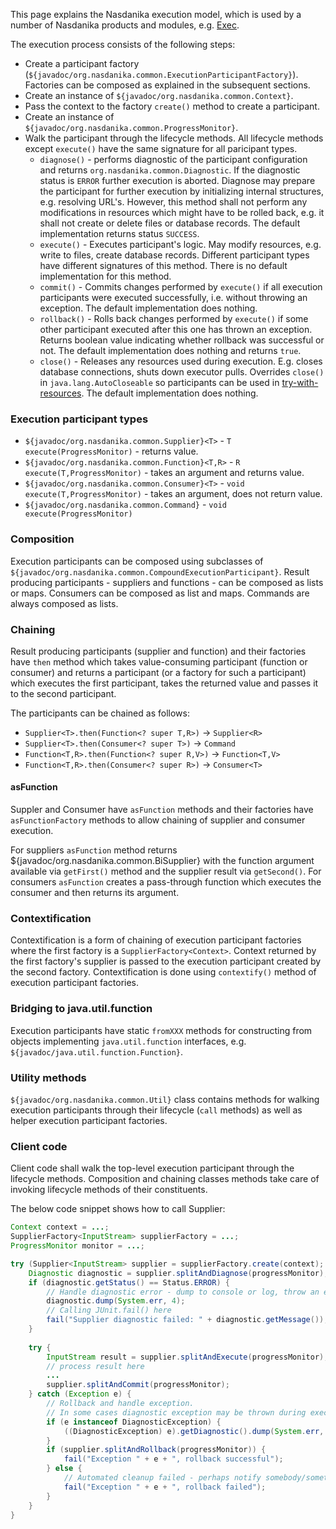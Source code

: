 This page explains the Nasdanika execution model, which is used by a number of Nasdanika products and modules, e.g. [Exec](../../../exec/index.html).

The execution process consists of the following steps:

* Create a participant factory (``${javadoc/org.nasdanika.common.ExecutionParticipantFactory}``). Factories can be composed as explained in the subsequent sections.
* Create an instance of ``${javadoc/org.nasdanika.common.Context}``.
* Pass the context to the factory ``create()`` method to create a participant.
* Create an instance of ``${javadoc/org.nasdanika.common.ProgressMonitor}``.
* Walk the participant through the lifecycle methods. All lifecycle methods except ``execute()`` have the same signature for all paricipant types. 
    * ``diagnose()`` - performs diagnostic of the participant configuration and returns ``org.nasdanika.common.Diagnostic``. If the diagnostic status is ``ERROR`` further execution is aborted. Diagnose may prepare the participant for further execution by initializing internal structures, e.g. resolving URL's. However, this method shall not perform any modifications in resources which might have to be rolled back, e.g. it shall not create or delete files or database records. The default implementation returns status ``SUCCESS``.
    * ``execute()`` - Executes participant's logic. May modify resources, e.g. write to files, create database records. Different participant types have different signatures of this method. There is no default implementation for this method.
    * ``commit()`` - Commits changes performed by ``execute()`` if all execution participants were executed successfully, i.e. without throwing an exception. The default implementation does nothing.
    * ``rollback()`` - Rolls back changes performed by ``execute()`` if some other participant executed after this one has thrown an exception. Returns boolean value indicating whether rollback was successful or not. The default implementation does nothing and returns ``true``.
    * ``close()`` - Releases any resources used during execution. E.g. closes database connections, shuts down executor pulls. Overrides ``close()`` in ``java.lang.AutoCloseable`` so participants can be used in [try-with-resources](https://docs.oracle.com/javase/tutorial/essential/exceptions/tryResourceClose.html). The default implementation does nothing.  
    
### Execution participant types

* ``${javadoc/org.nasdanika.common.Supplier}<T>`` - ``T execute(ProgressMonitor)`` - returns value.      
* ``${javadoc/org.nasdanika.common.Function}<T,R>`` - ``R execute(T,ProgressMonitor)`` - takes an argument and returns value.     
* ``${javadoc/org.nasdanika.common.Consumer}<T>`` - ``void execute(T,ProgressMonitor)`` - takes an argument, does not return value.      
* ``${javadoc/org.nasdanika.common.Command}`` - ``void execute(ProgressMonitor)``      

### Composition

Execution participants can be composed using subclasses of ``${javadoc/org.nasdanika.common.CompoundExecutionParticipant}``.
Result producing participants - suppliers and functions - can be composed as lists or maps.
Consumers can be composed as list and maps. Commands are always composed as lists. 

### Chaining

Result producing participants (supplier and function) and their factories have ``then`` method which takes value-consuming participant (function or consumer) and returns a participant (or a factory for such a participant) which executes the first participant, takes the returned value and passes it to the second participant. 

The participants can be chained as follows:

* ``Supplier<T>.then(Function<? super T,R>)`` -> ``Supplier<R>``
* ``Supplier<T>.then(Consumer<? super T>)`` -> ``Command``
* ``Function<T,R>.then(Function<? super R,V>)`` -> ``Function<T,V>``
* ``Function<T,R>.then(Consumer<? super R>)`` -> ``Consumer<T>``

#### asFunction

Suppler and Consumer have ``asFunction`` methods and their factories have ``asFunctionFactory`` methods to allow chaining of supplier and consumer execution.

For suppliers ``asFunction`` method returns ${javadoc/org.nasdanika.common.BiSupplier} with the function argument available via ``getFirst()`` method and the supplier result via ``getSecond()``.
For consumers ``asFunction`` creates a pass-through function which executes the consumer and then returns its argument.

### Contextification

Contextification is a form of chaining of execution participant factories where the first factory is a ``SupplierFactory<Context>``.
Context returned by the first factory's supplier is passed to the execution participant created by the second factory. 
Contextification is done using ``contextify()`` method of execution participant factories.

### Bridging to java.util.function

Execution participants have static ``fromXXX`` methods for constructing from objects implementing ``java.util.function`` interfaces, e.g. ``${javadoc/java.util.function.Function}``.  

### Utility methods

``${javadoc/org.nasdanika.common.Util}`` class contains methods for walking execution participants through their lifecycle (``call`` methods) as well as helper execution participant factories.

### Client code

Client code shall walk the top-level execution participant through the lifecycle methods. Composition and chaining classes methods take care of invoking lifecycle methods of their constituents.

The below code snippet shows how to call Supplier<InputStream>: 

```java
Context context = ...;		
SupplierFactory<InputStream> supplierFactory = ...;
ProgressMonitor monitor = ...;

try (Supplier<InputStream> supplier = supplierFactory.create(context); ProgressMonitor progressMonitor = monitor.split("Calling " + supplier.name(), 3 * supplier.size())) {
	Diagnostic diagnostic = supplier.splitAndDiagnose(progressMonitor);
	if (diagnostic.getStatus() == Status.ERROR) {
		// Handle diagnostic error - dump to console or log, throw an exception or return error code or status.
		diagnostic.dump(System.err, 4);
		// Calling JUnit.fail() here
		fail("Supplier diagnostic failed: " + diagnostic.getMessage());
	}
			
	try {
		InputStream result = supplier.splitAndExecute(progressMonitor);
		// process result here
		...
		supplier.splitAndCommit(progressMonitor);						
	} catch (Exception e) {
		// Rollback and handle exception. 
		// In some cases diagnostic exception may be thrown during execution.
		if (e instanceof DiagnosticException) {
			((DiagnosticException) e).getDiagnostic().dump(System.err, 4);
		}
		if (supplier.splitAndRollback(progressMonitor)) {
			fail("Exception " + e + ", rollback successful");
		} else {
			// Automated cleanup failed - perhaps notify somebody/something to performs manual/external cleanup
			fail("Exception " + e + ", rollback failed");						
		}
	}
}
``` 